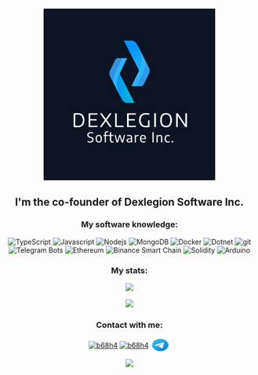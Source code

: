 <p align="center">
  <a href="https://dexlegion.com" target="_blank">
    <img style="height: 350px;width: 350px;" src="dexlegion-logo-with-bg-se-min.jpeg"></img>
  </a>
  <h2 align="center">I'm the co-founder of Dexlegion Software Inc.</h1>
</p>

<p align="center">
  <h3 align="center">My software knowledge:</h3>
  <p align="center">
    <img alt="TypeScript" src="https://img.shields.io/badge/-TypeScript-007ACC?style=flat-square&logo=typescript&logoColor=white" />
    <img alt="Javascript" src="https://img.shields.io/badge/-Javascript-B8BD16?style=flat-square&logo=javascript&logoColor=white" />
    <img alt="Nodejs" src="https://img.shields.io/badge/-Nodejs-43853d?style=flat-square&logo=Node.js&logoColor=white" />  
    <img alt="MongoDB" src="https://img.shields.io/badge/-MongoDB-13aa52?style=flat-square&logo=mongodb&logoColor=white" />
    <img alt="Docker" src="https://img.shields.io/badge/-Docker-46a2f1?style=flat-square&logo=docker&logoColor=white" />
    <img alt="Dotnet" src="https://img.shields.io/badge/-Dotnet-B7178C?style=flat-square&logo=dotnet&logoColor=white" />
    <img alt="git" src="https://img.shields.io/badge/-Git-F05032?style=flat-square&logo=git&logoColor=white" />
    <img alt="Telegram Bots" src="https://img.shields.io/badge/-Telegram Bots-10A689?style=flat-square&logo=telegram&logoColor=white" />
  <img alt="Ethereum" src="https://img.shields.io/badge/-Ethereum-106BA6?style=flat-square&logo=ethereum&logoColor=white" />
  <img alt="Binance Smart Chain" src="https://img.shields.io/badge/-Binance Smart Chain-9DA610?style=flat-square&logo=binance&logoColor=white" />
  <img alt="Solidity" src="https://img.shields.io/badge/-Solidity-BD2222?style=flat-square&logo=solidity&logoColor=white" />
  <img alt="Arduino" src="https://img.shields.io/badge/-Arduino-4B73B4?style=flat-square&logo=arduino&logoColor=white" />
  </p>
</p>

<p>
  <h3 align="center">My stats:</h4>
  <p align="center">
<img src="https://github-readme-stats.vercel.app/api/top-langs/?username=b68h4&exclude_repo=tddroid&hide=html,css,dockerfile&langs_count=10&layout=compact&theme=dark"></img>

</p>
<p align="center"><img src="https://github-readme-streak-stats.herokuapp.com/?user=b68h4&theme=dark&hide_border=false"></p>
</p>

<p>
  <h3 align="center">Contact with me: </h3>
  <p align="center">
<a href="https://twitter.com/b68h4" target="blank"><img align="center" src="https://raw.githubusercontent.com/rahuldkjain/github-profile-readme-generator/master/src/images/icons/Social/twitter.svg" alt="b68h4" height="30" width="40" /></a>
<a href="https://instagram.com/b68h4" target="blank"><img align="center" src="https://raw.githubusercontent.com/rahuldkjain/github-profile-readme-generator/master/src/images/icons/Social/instagram.svg" alt="b68h4" height="30" width="40" /></a>
  <a href="https://t.me/b68h4" target="blank"><img align="center" style="color: white;" src="telegram-app.svg" alt="b68h4" height="30" width="40" /></a>
</p>
  </p>





<p align="center">
<img src="https://komarev.com/ghpvc/?username=b68h4"></img>
</p>
